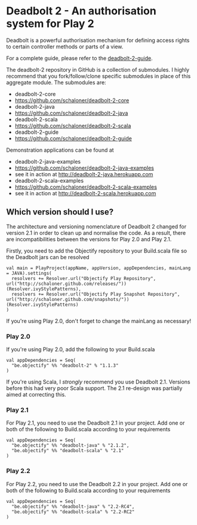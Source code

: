 # Deadbolt 2 - An authorisation system for Play 2 #

Deadbolt is a powerful authorisation mechanism for defining access rights to certain controller methods or parts of a view.

For a complete guide, please refer to the [deadbolt-2-guide](https://github.com/schaloner/deadbolt-2-guide).

The deadbolt-2 repository in GitHub is a collection of submodules.  I highly recommend that you fork/follow/clone specific submodules in place of this aggregate module.  The submodules are:

* deadbolt-2-core 
 * <https://github.com/schaloner/deadbolt-2-core>
* deadbolt-2-java
 * <https://github.com/schaloner/deadbolt-2-java>
* deadbolt-2-scala
 * <https://github.com/schaloner/deadbolt-2-scala>
* deadbolt-2-guide
 * <https://github.com/schaloner/deadbolt-2-guide>

Demonstration applications can be found at
 
* deadbolt-2-java-examples
 *  <https://github.com/schaloner/deadbolt-2-java-examples>
 * see it in action at <http://deadbolt-2-java.herokuapp.com>
* deadbolt-2-scala-examples
 * <https://github.com/schaloner/deadbolt-2-scala-examples>
 * see it in action at <http://deadbolt-2-scala.herokuapp.com>

## Which version should I use? ##
The architecture and versioning nomenclature of Deadbolt 2 changed for version 2.1 in order to clean up and normalise the code.  As a result, there are incompatibilities between the versions for Play 2.0 and Play 2.1.  

Firstly, you need to add the Objectify repository to your Build.scala file so the Deadbolt jars can be resolved

    val main = PlayProject(appName, appVersion, appDependencies, mainLang = JAVA).settings(
      resolvers += Resolver.url("Objectify Play Repository", url("http://schaloner.github.com/releases/"))(Resolver.ivyStylePatterns),
      resolvers += Resolver.url("Objectify Play Snapshot Repository", url("http://schaloner.github.com/snapshots/"))(Resolver.ivyStylePatterns)
    )

If you're using Play 2.0, don't forget to change the mainLang as necessary!

### Play 2.0 ###
If you're using Play 2.0, add the following to your Build.scala

    val appDependencies = Seq(
      "be.objectify" %% "deadbolt-2" % "1.1.3"
    )

If you're using Scala, I *strongly* recommend you use Deadbolt 2.1.  Versions before this had very poor Scala support.  The 2.1 re-design was partially aimed at correcting this.

### Play 2.1 ###
For Play 2.1, you need to use the Deadbolt 2.1 in your project. Add one or both of the following to Build.scala according to your requirements

    val appDependencies = Seq(
      "be.objectify" %% "deadbolt-java" % "2.1.2",
      "be.objectify" %% "deadbolt-scala" % "2.1"
    )


### Play 2.2 ###
For Play 2.2, you need to use the Deadbolt 2.2 in your project. Add one or both of the following to Build.scala according to your requirements

    val appDependencies = Seq(
      "be.objectify" %% "deadbolt-java" % "2.2-RC4",
      "be.objectify" %% "deadbolt-scala" % "2.2-RC2"
    )



